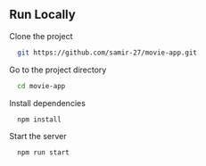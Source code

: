 ## Run Locally

Clone the project

```bash
  git https://github.com/samir-27/movie-app.git
```

Go to the project directory

```bash
  cd movie-app
```

Install dependencies

```bash
  npm install
```

Start the server

```bash
  npm run start